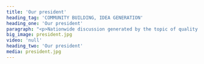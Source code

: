 ```yaml
---
title: 'Our president'
heading_tag: 'COMMUNITY BUILDING, IDEA GENERATION'
heading_one: 'Our president'
paragraph: "<p>Nationwide discussion generated by the topic of quality and values of the president &ldquo;Guideline&rdquo; for first hundred days</p>\r\n<p>Platform for a neutral discussion</p>\r\n<p>Guideline and direction</p>"
big_image: president.jpg
video: 'null'
heading_two: 'Our president'
media: president.jpg
---
```



